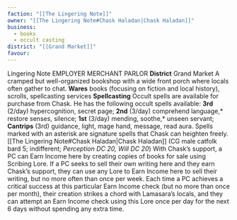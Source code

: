 ```yaml
---
faction: "[[The Lingering Note]]"
owner: "[[The Lingering Note#Chask Haladan|Chask Haladan]]"
business:
  - books
  - occult casting
district: "[[Grand Market]]"
favour:
---
```

Lingering Note EMPLOYER MERCHANT PARLOR 
**District** Grand Market
A cramped but well-organized bookshop with a wide front porch where locals often gather to chat. 
**Wares** books (focusing on fiction and local history), scrolls, spellcasting services 
**Spellcasting** Occult spells are available for purchase from Chask. He has the following occult spells available: **3rd** (2/day) hypercognition, secret page; **2nd** (3/day) comprehend language,* restore senses, silence; **1st** (3/day) mending, soothe,* unseen servant; **Cantrips** (3rd) guidance, light, mage hand, message, read aura. Spells marked with an asterisk are signature spells that Chask can heighten freely. 
[[The Lingering Note#Chask Haladan|Chask Haladan]] (CG male catfolk bard 5; indifferent; *Perception DC 20, Will DC 20*) With Chask’s support, a PC can Earn Income here by creating copies of books for sale using Scribing Lore. If a PC seeks to sell their own writing here and they earn Chask’s support, they can use any Lore to Earn Income here to sell their writing, but no more often than once per week. Each time a PC achieves a critical success at this particular Earn Income check (but no more than once per month), their creation strikes a chord with Lamasara’s locals, and they can attempt an Earn Income check using this Lore once per day for the next 6 days without spending any extra time. 
